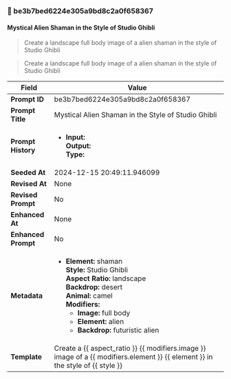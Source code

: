 

### 📜 be3b7bed6224e305a9bd8c2a0f658367

#### Mystical Alien Shaman in the Style of Studio Ghibli

> Create a landscape full body image of a alien shaman in the style of Studio Ghibli

> Create a landscape full body image of a alien shaman in the style of Studio Ghibli

| Field          | Value                                                                                                                                                                      |
|----------------|----------------------------------------------------------------------------------------------------------------------------------------------------------------------------|
| **Prompt ID**  | be3b7bed6224e305a9bd8c2a0f658367                                                                                                                                                            |
| **Prompt Title**  | Mystical Alien Shaman in the Style of Studio Ghibli                                                                                                                                                            |
| **Prompt History** | <ul><li>**Input:**  <br> **Output:**  <br> **Type:** </li></ul> |
| **Seeded At** | 2024-12-15 20:49:11.946099                                                                                                                                                   |
| **Revised At** | None                                                                                                                                                   |
| **Revised Prompt** | No                                                                                                                                                                      |
| **Enhanced At** | None                                                                                                                                                  |
| **Enhanced Prompt** | No                                                                                                                                                                    |
| **Metadata**   | <ul><li>**Element:** shaman <br> **Style:** Studio Ghibli <br> **Aspect Ratio:** landscape <br> **Backdrop:** desert <br> **Animal:** camel <br> **Modifiers:**<ul><li>**Image:** full body</li><li>**Element:** alien</li><li>**Backdrop:** futuristic alien</li></ul></li></ul> |
| **Template**   | Create a {{ aspect_ratio }} {{ modifiers.image }} image of a {{ modifiers.element }} {{ element }} in the style of {{ style }}                                                                                                                                           |


